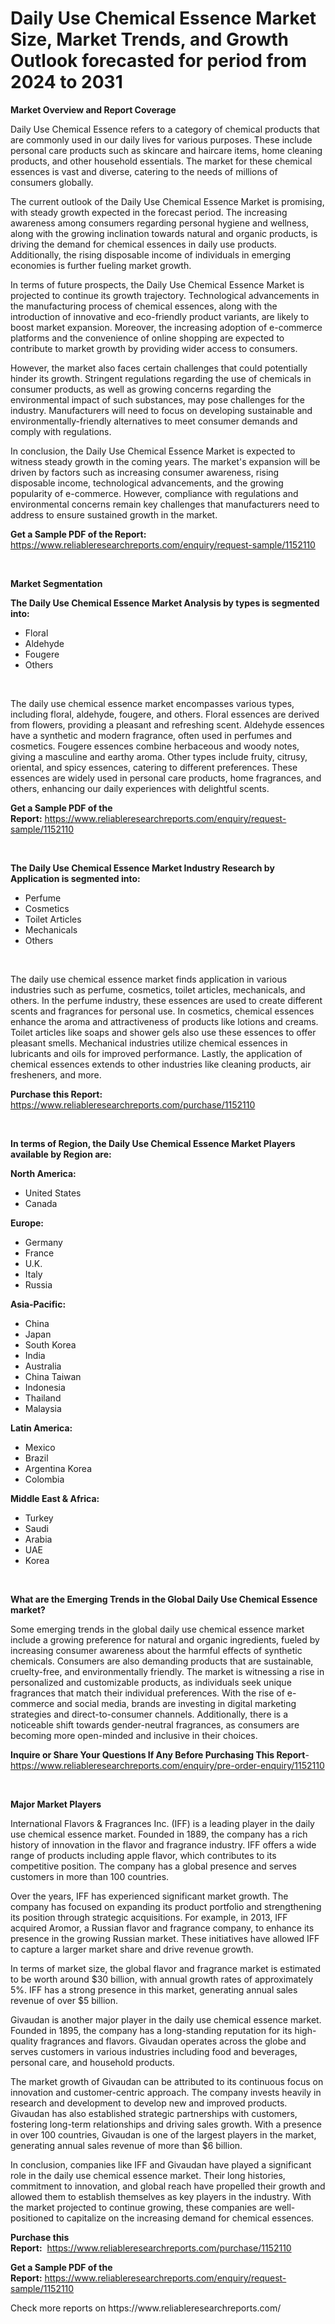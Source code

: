 <p><h1>Daily Use Chemical Essence Market Size, Market Trends, and Growth Outlook forecasted for period from 2024 to 2031</h1></p><p><strong>Market Overview and Report Coverage</strong></p>
<p><p>Daily Use Chemical Essence refers to a category of chemical products that are commonly used in our daily lives for various purposes. These include personal care products such as skincare and haircare items, home cleaning products, and other household essentials. The market for these chemical essences is vast and diverse, catering to the needs of millions of consumers globally.</p><p>The current outlook of the Daily Use Chemical Essence Market is promising, with steady growth expected in the forecast period. The increasing awareness among consumers regarding personal hygiene and wellness, along with the growing inclination towards natural and organic products, is driving the demand for chemical essences in daily use products. Additionally, the rising disposable income of individuals in emerging economies is further fueling market growth.</p><p>In terms of future prospects, the Daily Use Chemical Essence Market is projected to continue its growth trajectory. Technological advancements in the manufacturing process of chemical essences, along with the introduction of innovative and eco-friendly product variants, are likely to boost market expansion. Moreover, the increasing adoption of e-commerce platforms and the convenience of online shopping are expected to contribute to market growth by providing wider access to consumers.</p><p>However, the market also faces certain challenges that could potentially hinder its growth. Stringent regulations regarding the use of chemicals in consumer products, as well as growing concerns regarding the environmental impact of such substances, may pose challenges for the industry. Manufacturers will need to focus on developing sustainable and environmentally-friendly alternatives to meet consumer demands and comply with regulations.</p><p>In conclusion, the Daily Use Chemical Essence Market is expected to witness steady growth in the coming years. The market's expansion will be driven by factors such as increasing consumer awareness, rising disposable income, technological advancements, and the growing popularity of e-commerce. However, compliance with regulations and environmental concerns remain key challenges that manufacturers need to address to ensure sustained growth in the market.</p></p>
<p><strong>Get a Sample PDF of the Report:</strong> <a href="https://www.reliableresearchreports.com/enquiry/request-sample/1152110">https://www.reliableresearchreports.com/enquiry/request-sample/1152110</a></p>
<p>&nbsp;</p>
<p><strong>Market Segmentation</strong></p>
<p><strong>The Daily Use Chemical Essence Market Analysis by types is segmented into:</strong></p>
<p><ul><li>Floral</li><li>Aldehyde</li><li>Fougere</li><li>Others</li></ul></p>
<p>&nbsp;</p>
<p><p>The daily use chemical essence market encompasses various types, including floral, aldehyde, fougere, and others. Floral essences are derived from flowers, providing a pleasant and refreshing scent. Aldehyde essences have a synthetic and modern fragrance, often used in perfumes and cosmetics. Fougere essences combine herbaceous and woody notes, giving a masculine and earthy aroma. Other types include fruity, citrusy, oriental, and spicy essences, catering to different preferences. These essences are widely used in personal care products, home fragrances, and others, enhancing our daily experiences with delightful scents.</p></p>
<p><strong>Get a Sample PDF of the Report:</strong>&nbsp;<a href="https://www.reliableresearchreports.com/enquiry/request-sample/1152110">https://www.reliableresearchreports.com/enquiry/request-sample/1152110</a></p>
<p>&nbsp;</p>
<p><strong>The Daily Use Chemical Essence Market Industry Research by Application is segmented into:</strong></p>
<p><ul><li>Perfume</li><li>Cosmetics</li><li>Toilet Articles</li><li>Mechanicals</li><li>Others</li></ul></p>
<p>&nbsp;</p>
<p><p>The daily use chemical essence market finds application in various industries such as perfume, cosmetics, toilet articles, mechanicals, and others. In the perfume industry, these essences are used to create different scents and fragrances for personal use. In cosmetics, chemical essences enhance the aroma and attractiveness of products like lotions and creams. Toilet articles like soaps and shower gels also use these essences to offer pleasant smells. Mechanical industries utilize chemical essences in lubricants and oils for improved performance. Lastly, the application of chemical essences extends to other industries like cleaning products, air fresheners, and more.</p></p>
<p><strong>Purchase this Report:</strong>&nbsp; <a href="https://www.reliableresearchreports.com/purchase/1152110">https://www.reliableresearchreports.com/purchase/1152110</a></p>
<p>&nbsp;</p>
<p><strong>In terms of Region, the Daily Use Chemical Essence Market Players available by Region are:</strong></p>
<p>
    <p> <strong> North America: </strong>
        <ul>
            <li>United States</li>
            <li>Canada</li>
        </ul>
        </p> 
    <p> <strong> Europe: </strong>
        <ul>
            <li>Germany</li>
            <li>France</li>
            <li>U.K.</li>
            <li>Italy</li>
            <li>Russia</li>
        </ul>
        </p> 
    <p> <strong> Asia-Pacific: </strong>
        <ul>
            <li>China</li>
            <li>Japan</li>
            <li>South Korea</li>
            <li>India</li>
            <li>Australia</li>
            <li>China Taiwan</li>
            <li>Indonesia</li>
            <li>Thailand</li>
            <li>Malaysia</li>
        </ul>
        </p> 
    <p> <strong> Latin America: </strong>
        <ul>
            <li>Mexico</li>
            <li>Brazil</li>
            <li>Argentina Korea</li>
            <li>Colombia</li>
        </ul>
        </p> 
    <p> <strong> Middle East & Africa: </strong>
        <ul>
            <li>Turkey</li>
            <li>Saudi</li>
            <li>Arabia</li>
            <li>UAE</li>
            <li>Korea</li>
        </ul>
    </p>
    </p>
<p>&nbsp;</p>
<p><strong>What are the Emerging Trends in the Global Daily Use Chemical Essence market?</strong></p>
<p><p>Some emerging trends in the global daily use chemical essence market include a growing preference for natural and organic ingredients, fueled by increasing consumer awareness about the harmful effects of synthetic chemicals. Consumers are also demanding products that are sustainable, cruelty-free, and environmentally friendly. The market is witnessing a rise in personalized and customizable products, as individuals seek unique fragrances that match their individual preferences. With the rise of e-commerce and social media, brands are investing in digital marketing strategies and direct-to-consumer channels. Additionally, there is a noticeable shift towards gender-neutral fragrances, as consumers are becoming more open-minded and inclusive in their choices.</p></p>
<p><strong>Inquire or Share Your Questions If Any Before Purchasing This Report</strong>- <a href="https://www.reliableresearchreports.com/enquiry/pre-order-enquiry/1152110">https://www.reliableresearchreports.com/enquiry/pre-order-enquiry/1152110</a></p>
<p>&nbsp;</p>
<p><strong>Major Market Players</strong></p>
<p><p>International Flavors & Fragrances Inc. (IFF) is a leading player in the daily use chemical essence market. Founded in 1889, the company has a rich history of innovation in the flavor and fragrance industry. IFF offers a wide range of products including apple flavor, which contributes to its competitive position. The company has a global presence and serves customers in more than 100 countries.</p><p>Over the years, IFF has experienced significant market growth. The company has focused on expanding its product portfolio and strengthening its position through strategic acquisitions. For example, in 2013, IFF acquired Aromor, a Russian flavor and fragrance company, to enhance its presence in the growing Russian market. These initiatives have allowed IFF to capture a larger market share and drive revenue growth.</p><p>In terms of market size, the global flavor and fragrance market is estimated to be worth around $30 billion, with annual growth rates of approximately 5%. IFF has a strong presence in this market, generating annual sales revenue of over $5 billion.</p><p>Givaudan is another major player in the daily use chemical essence market. Founded in 1895, the company has a long-standing reputation for its high-quality fragrances and flavors. Givaudan operates across the globe and serves customers in various industries including food and beverages, personal care, and household products.</p><p>The market growth of Givaudan can be attributed to its continuous focus on innovation and customer-centric approach. The company invests heavily in research and development to develop new and improved products. Givaudan has also established strategic partnerships with customers, fostering long-term relationships and driving sales growth. With a presence in over 100 countries, Givaudan is one of the largest players in the market, generating annual sales revenue of more than $6 billion.</p><p>In conclusion, companies like IFF and Givaudan have played a significant role in the daily use chemical essence market. Their long histories, commitment to innovation, and global reach have propelled their growth and allowed them to establish themselves as key players in the industry. With the market projected to continue growing, these companies are well-positioned to capitalize on the increasing demand for chemical essences.</p></p>
<p><strong>Purchase this Report:</strong>&nbsp;&nbsp;<a href="https://www.reliableresearchreports.com/purchase/1152110">https://www.reliableresearchreports.com/purchase/1152110</a></p>
<p></p>
<p><strong>Get a Sample PDF of the Report:</strong>&nbsp;<a href="https://www.reliableresearchreports.com/enquiry/request-sample/1152110">https://www.reliableresearchreports.com/enquiry/request-sample/1152110</a></p>
<p>Check more reports on https://www.reliableresearchreports.com/</p>